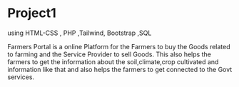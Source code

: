 # Project1
 using HTML-CSS , PHP ,Tailwind, Bootstrap ,SQL


Farmers Portal is a online Platform for the Farmers to buy the Goods related to farming and the Service Provider to sell Goods. This also helps the farmers to get the information about the soil,climate,crop cultivated and information like that and also helps the farmers to get connected to the Govt services.
